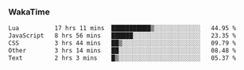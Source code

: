 ### WakaTime

<!--START_SECTION:waka-->

```txt
Lua          17 hrs 11 mins  ███████████▒░░░░░░░░░░░░░   44.95 %
JavaScript   8 hrs 56 mins   ██████░░░░░░░░░░░░░░░░░░░   23.35 %
CSS          3 hrs 44 mins   ██▒░░░░░░░░░░░░░░░░░░░░░░   09.79 %
Other        3 hrs 14 mins   ██░░░░░░░░░░░░░░░░░░░░░░░   08.48 %
Text         2 hrs 3 mins    █▒░░░░░░░░░░░░░░░░░░░░░░░   05.37 %
```

<!--END_SECTION:waka-->
